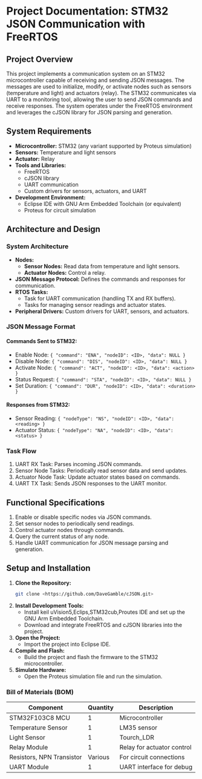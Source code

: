 # Project Documentation: STM32 JSON Communication with FreeRTOS

## Project Overview
This project implements a communication system on an STM32 microcontroller capable of receiving and sending JSON messages. The messages are used to initialize, modify, or activate nodes such as sensors (temperature and light) and actuators (relay). The STM32 communicates via UART to a monitoring tool, allowing the user to send JSON commands and receive responses. The system operates under the FreeRTOS environment and leverages the cJSON library for JSON parsing and generation.

## System Requirements
- **Microcontroller:** STM32 (any variant supported by Proteus simulation)
- **Sensors:** Temperature and light sensors
- **Actuator:** Relay
- **Tools and Libraries:**
  - FreeRTOS
  - cJSON library
  - UART communication
  - Custom drivers for sensors, actuators, and UART
- **Development Environment:**
  - Eclipse IDE with GNU Arm Embedded Toolchain (or equivalent)
  - Proteus for circuit simulation

## Architecture and Design
### System Architecture
- **Nodes:**
  - **Sensor Nodes:** Read data from temperature and light sensors.
  - **Actuator Nodes:** Control a relay.
- **JSON Message Protocol:** Defines the commands and responses for communication.
- **RTOS Tasks:**
  - Task for UART communication (handling TX and RX buffers).
  - Tasks for managing sensor readings and actuator states.
- **Peripheral Drivers:** Custom drivers for UART, sensors, and actuators.

### JSON Message Format
#### Commands Sent to STM32:
- Enable Node: `{ "command": "ENA", "nodeID": <ID>, "data": NULL }`
- Disable Node: `{ "command": "DIS", "nodeID": <ID>, "data": NULL }`
- Activate Node: `{ "command": "ACT", "nodeID": <ID>, "data": <action> }`
- Status Request: `{ "command": "STA", "nodeID": <ID>, "data": NULL }`
- Set Duration: `{ "command": "DUR", "nodeID": <ID>, "data": <duration> }`

#### Responses from STM32:
- Sensor Reading: `{ "nodeType": "NS", "nodeID": <ID>, "data": <reading> }`
- Actuator Status: `{ "nodeType": "NA", "nodeID": <ID>, "data": <status> }`

### Task Flow
1. UART RX Task: Parses incoming JSON commands.
2. Sensor Node Tasks: Periodically read sensor data and send updates.
3. Actuator Node Task: Update actuator states based on commands.
4. UART TX Task: Sends JSON responses to the UART monitor.

## Functional Specifications
1. Enable or disable specific nodes via JSON commands.
2. Set sensor nodes to periodically send readings.
3. Control actuator nodes through commands.
4. Query the current status of any node.
5. Handle UART communication for JSON message parsing and generation.

## Setup and Installation
1. **Clone the Repository:**
   ```bash
   git clone <https://github.com/DaveGamble/cJSON.git>
   ```
2. **Install Development Tools:**
   - Install keil uVision5,Eclips,STM32cub,Proutes IDE and set up the GNU Arm Embedded Toolchain.
   - Download and integrate FreeRTOS and cJSON libraries into the project.
3. **Open the Project:**
   - Import the project into Eclipse IDE.
4. **Compile and Flash:**
   - Build the project and flash the firmware to the STM32 microcontroller.
5. **Simulate Hardware:**
   - Open the Proteus simulation file and run the simulation.


### Bill of Materials (BOM)
| Component          | Quantity | Description               |
|--------------------|----------|---------------------------|
| STM32F103C8 MCU          | 1        | Microcontroller           |
| Temperature Sensor | 1        | LM35 sensor     |
| Light Sensor       | 1        | Tourch_LDR     |
| Relay Module       | 1        | Relay for actuator control|
| Resistors, NPN Transistor | Various | For circuit connections |
| UART Module        | 1        | UART interface for debug  |




